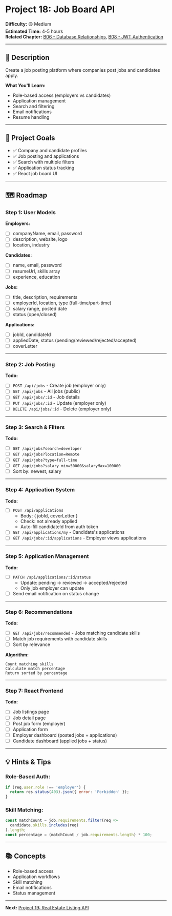 # Project 18: Job Board API

**Difficulty:** 🟡 Medium  
**Estimated Time:** 4-5 hours  
**Related Chapter:** [B06 - Database Relationships](../chapters/B06_DATABASE_RELATIONSHIPS.md), [B08 - JWT Authentication](../chapters/B08_JWT_AUTHENTICATION.md)

---

## 📝 Description

Create a job posting platform where companies post jobs and candidates apply.

**What You'll Learn:**
- Role-based access (employers vs candidates)
- Application management
- Search and filtering
- Email notifications
- Resume handling

---

## 🎯 Project Goals

- ✅ Company and candidate profiles
- ✅ Job posting and applications
- ✅ Search with multiple filters
- ✅ Application status tracking
- ✅ React job board UI

---

## 🗺️ Roadmap

### Step 1: User Models

**Employers:**
- [ ] companyName, email, password
- [ ] description, website, logo
- [ ] location, industry

**Candidates:**
- [ ] name, email, password
- [ ] resumeUrl, skills array
- [ ] experience, education

**Jobs:**
- [ ] title, description, requirements
- [ ] employerId, location, type (full-time/part-time)
- [ ] salary range, posted date
- [ ] status (open/closed)

**Applications:**
- [ ] jobId, candidateId
- [ ] appliedDate, status (pending/reviewed/rejected/accepted)
- [ ] coverLetter

---

### Step 2: Job Posting
**Todo:**
- [ ] `POST /api/jobs` - Create job (employer only)
- [ ] `GET /api/jobs` - All jobs (public)
- [ ] `GET /api/jobs/:id` - Job details
- [ ] `PUT /api/jobs/:id` - Update (employer only)
- [ ] `DELETE /api/jobs/:id` - Delete (employer only)

---

### Step 3: Search & Filters
**Todo:**
- [ ] `GET /api/jobs?search=developer`
- [ ] `GET /api/jobs?location=Remote`
- [ ] `GET /api/jobs?type=full-time`
- [ ] `GET /api/jobs?salary min=50000&salaryMax=100000`
- [ ] Sort by: newest, salary

---

### Step 4: Application System
**Todo:**
- [ ] `POST /api/applications`
  - Body: { jobId, coverLetter }
  - Check: not already applied
  - Auto-fill candidateId from auth token
- [ ] `GET /api/applications/my` - Candidate's applications
- [ ] `GET /api/jobs/:id/applications` - Employer views applications

---

### Step 5: Application Management
**Todo:**
- [ ] `PATCH /api/applications/:id/status`
  - Update: pending → reviewed → accepted/rejected
  - Only job employer can update
- [ ] Send email notification on status change

---

### Step 6: Recommendations
**Todo:**
- [ ] `GET /api/jobs/recommended` - Jobs matching candidate skills
- [ ] Match job requirements with candidate skills
- [ ] Sort by relevance

**Algorithm:**
```
Count matching skills
Calculate match percentage
Return sorted by percentage
```

---

### Step 7: React Frontend
**Todo:**
- [ ] Job listings page
- [ ] Job detail page
- [ ] Post job form (employer)
- [ ] Application form
- [ ] Employer dashboard (posted jobs + applications)
- [ ] Candidate dashboard (applied jobs + status)

---

## 💡 Hints & Tips

### Role-Based Auth:
```javascript
if (req.user.role !== 'employer') {
  return res.status(403).json({ error: 'Forbidden' });
}
```

### Skill Matching:
```javascript
const matchCount = job.requirements.filter(req => 
  candidate.skills.includes(req)
).length;
const percentage = (matchCount / job.requirements.length) * 100;
```

---

## 📚 Concepts

- Role-based access
- Application workflows
- Skill matching
- Email notifications
- Status management

---

**Next:** [Project 19: Real Estate Listing API](19-real-estate-listing.md)
